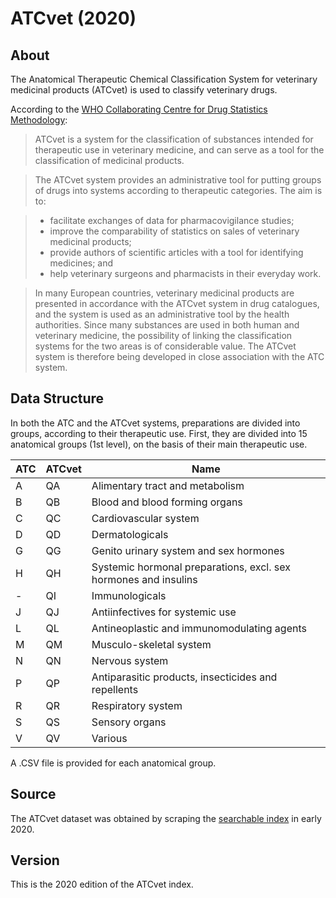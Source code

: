 # ATCvet (2020)

## About
The Anatomical Therapeutic Chemical Classification System for veterinary medicinal products (ATCvet) is used to classify veterinary drugs.

According to the [WHO Collaborating Centre for Drug Statistics Methodology](https://www.whocc.no/atcvet/atcvet/):

> ATCvet is a system for the classification of substances intended for therapeutic use in veterinary medicine, and can serve as a tool for the classification of medicinal products.

> The ATCvet system provides an administrative tool for putting groups of drugs into systems according to therapeutic categories. The aim is to:

> * facilitate exchanges of data for pharmacovigilance studies;
> * improve the comparability of statistics on sales of veterinary medicinal products;
> * provide authors of scientific articles with a tool for identifying medicines; and
> * help veterinary surgeons and pharmacists in their everyday work.

> In many European countries, veterinary medicinal products are presented in accordance with the ATCvet system in drug catalogues, and the system is used as an administrative tool by the health authorities. Since many substances are used in both human and veterinary medicine, the possibility of linking the classification systems for the two areas is of considerable value. The ATCvet system is therefore being developed in close association with the ATC system.

## Data Structure

In both the ATC and the ATCvet systems, preparations are divided into groups, according to their therapeutic use. First, they are divided into 15 anatomical groups (1st level), on the basis of their main therapeutic use.


| ATC | ATCvet | Name                                                            |
|-----|--------|-----------------------------------------------------------------|
| A   | QA     | Alimentary tract and metabolism                                 |
| B   | QB     | Blood and blood forming organs                                  |
| C   | QC     | Cardiovascular system                                           |
| D   | QD     | Dermatologicals                                                 |
| G   | QG     | Genito urinary system and sex hormones                          |
| H   | QH     | Systemic hormonal preparations, excl. sex hormones and insulins |
| -   | QI     | Immunologicals                                                  |
| J   | QJ     | Antiinfectives for systemic use                                 |
| L   | QL     | Antineoplastic and immunomodulating agents                      |
| M   | QM     | Musculo-skeletal system                                         |
| N   | QN     | Nervous system                                                  |
| P   | QP     | Antiparasitic products, insecticides and repellents             |
| R   | QR     | Respiratory system                                              |
| S   | QS     | Sensory organs                                                  |
| V   | QV     | Various                                                         |

A .CSV file is provided for each anatomical group.

## Source
The ATCvet dataset was obtained by scraping the [searchable index](https://www.whocc.no/atcvet/atcvet_index/) in early 2020.

## Version
This is the 2020 edition of the ATCvet index.
